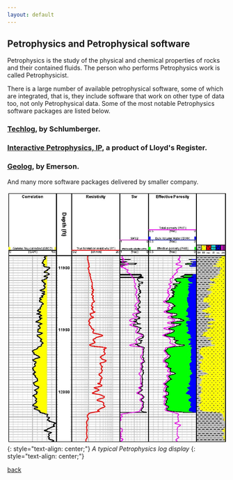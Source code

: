 ```yaml
---
layout: default
---
```


## Petrophysics and Petrophysical software

Petrophysics is the study of the physical and chemical properties of rocks and their contained fluids. The person who performs Petrophysics work is called Petrophysicist.

There is a large number of available petrophysical software, some of which are integrated, that is, they include software that work on other type of data too, not only Petrophysical data. Some of the most notable Petrophysics software packages are listed below.

### [Techlog](https://www.software.slb.com/products/techlog), by Schlumberger.

### [Interactive Petrophysics, IP](https://www.lr.org/en/ip/), a product of Lloyd's Register.

### [Geolog](http://www.pdgm.com/products/geolog/), by Emerson.

And many more software packages delivered by smaller company.

![Petrophysics log](../assets/img/petrophysics.jpg)
{: style="text-align: center;"}
_A typical Petrophysics log display_
{: style="text-align: center;"}









[back](./upstream.html)
